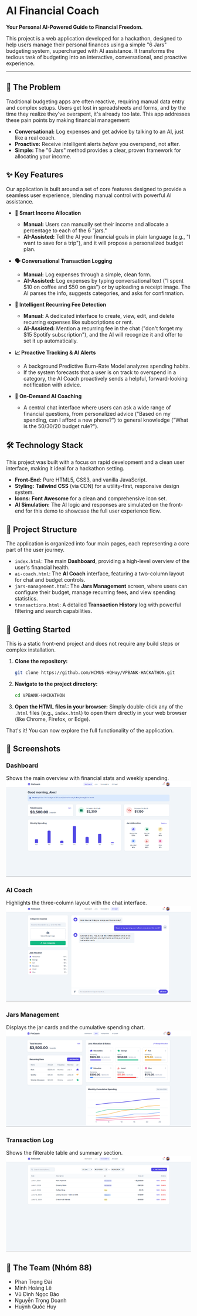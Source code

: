 # AI Financial Coach

**Your Personal AI-Powered Guide to Financial Freedom.**

This project is a web application developed for a hackathon, designed to help users manage their personal finances using a simple "6 Jars" budgeting system, supercharged with AI assistance. It transforms the tedious task of budgeting into an interactive, conversational, and proactive experience.

---

## 🚀 The Problem

Traditional budgeting apps are often reactive, requiring manual data entry and complex setups. Users get lost in spreadsheets and forms, and by the time they realize they've overspent, it's already too late. This app addresses these pain points by making financial management:
*   **Conversational:** Log expenses and get advice by talking to an AI, just like a real coach.
*   **Proactive:** Receive intelligent alerts *before* you overspend, not after.
*   **Simple:** The "6 Jars" method provides a clear, proven framework for allocating your income.

## ✨ Key Features

Our application is built around a set of core features designed to provide a seamless user experience, blending manual control with powerful AI assistance.

*   **🧠 Smart Income Allocation**
	*   **Manual:** Users can manually set their income and allocate a percentage to each of the 6 "jars."
	*   **AI-Assisted:** Tell the AI your financial goals in plain language (e.g., "I want to save for a trip"), and it will propose a personalized budget plan.

*   **🗣️ Conversational Transaction Logging**
	*   **Manual:** Log expenses through a simple, clean form.
	*   **AI-Assisted:** Log expenses by typing conversational text ("I spent $10 on coffee and $50 on gas") or by uploading a receipt image. The AI parses the info, suggests categories, and asks for confirmation.

*   **🔄 Intelligent Recurring Fee Detection**
	*   **Manual:** A dedicated interface to create, view, edit, and delete recurring expenses like subscriptions or rent.
	*   **AI-Assisted:** Mention a recurring fee in the chat ("don't forget my $15 Spotify subscription"), and the AI will recognize it and offer to set it up automatically.

*   **📈 Proactive Tracking & AI Alerts**
	*   A background Predictive Burn-Rate Model analyzes spending habits.
	*   If the system forecasts that a user is on track to overspend in a category, the AI Coach proactively sends a helpful, forward-looking notification with advice.

*   **💬 On-Demand AI Coaching**
	*   A central chat interface where users can ask a wide range of financial questions, from personalized advice ("Based on my spending, can I afford a new phone?") to general knowledge ("What is the 50/30/20 budget rule?").

## 🛠️ Technology Stack

This project was built with a focus on rapid development and a clean user interface, making it ideal for a hackathon setting.

*   **Front-End:** Pure HTML5, CSS3, and vanilla JavaScript.
*   **Styling:** **Tailwind CSS** (via CDN) for a utility-first, responsive design system.
*   **Icons:** **Font Awesome** for a clean and comprehensive icon set.
*   **AI Simulation:** The AI logic and responses are simulated on the front-end for this demo to showcase the full user experience flow.

## 📂 Project Structure

The application is organized into four main pages, each representing a core part of the user journey.

*   `index.html`: The main **Dashboard**, providing a high-level overview of the user's financial health.
*   `ai-coach.html`: The **AI Coach** interface, featuring a two-column layout for chat and budget controls.
*   `jars-management.html`: The **Jars Management** screen, where users can configure their budget, manage recurring fees, and view spending statistics.
*   `transactions.html`: A detailed **Transaction History** log with powerful filtering and search capabilities.

## 🏁 Getting Started

This is a static front-end project and does not require any build steps or complex installation.

1.  **Clone the repository:**
	```bash
	git clone https://github.com/HCMUS-HQHuy/VPBANK-HACKATHON.git
	```
2.  **Navigate to the project directory:**
	```bash
	cd VPBANK-HACKATHON
	```
3.  **Open the HTML files in your browser:**
	Simply double-click any of the `.html` files (e.g., `index.html`) to open them directly in your web browser (like Chrome, Firefox, or Edge).

That's it! You can now explore the full functionality of the application.

## 📸 Screenshots

### Dashboard
Shows the main overview with financial stats and weekly spending.  
![Dashboard Screenshot](IMAGES/dashboard.png)

### AI Coach
Highlights the three-column layout with the chat interface.  
![AI Coach Screenshot](IMAGES/ai-coach.png)

### Jars Management
Displays the jar cards and the cumulative spending chart.  
![Jars Management Screenshot](IMAGES/jars-managerment.png)

### Transaction Log
Shows the filterable table and summary section.  
![Transaction Log Screenshot](IMAGES/transactions.png)
## 👥 The Team (Nhóm 88)

*   Phan Trọng Đài
*   Minh Hoàng Lê
*   Vũ Đình Ngọc Bảo
*   Nguyễn Trọng Doanh
*   Huỳnh Quốc Huy